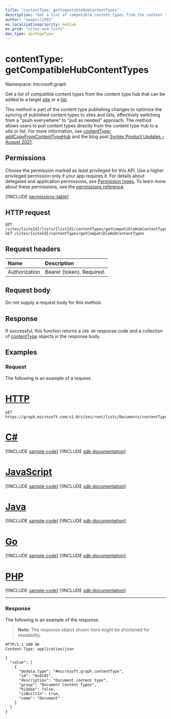 ```yaml
---
title: "contentType: getCompatibleHubContentTypes"
description: "Get a list of compatible content types from the content type hub that can be added to a target site or a list."
author: "swapnil1993"
ms.localizationpriority: medium
ms.prod: "sites-and-lists"
doc_type: apiPageType
---
```


# contentType: getCompatibleHubContentTypes
Namespace: microsoft.graph

Get a list of compatible content types from the content type hub that can be added to a target [site](../resources/site.md) or a [list](../resources/list.md).

This method is part of the content type publishing changes to optimize the syncing of published content types to sites and lists, effectively switching from a "push everywhere" to "pull as needed" approach. The method allows users to pull content types directly from the content type hub to a site or list. For more information, see [contentType: addCopyFromContentTypeHub](contenttype-addcopyfromcontenttypehub.md) and the blog post [Syntex Product Updates – August 2021](https://techcommunity.microsoft.com/t5/sharepoint-syntex-blog/syntex-product-updates-august-2021/ba-p/2606438).

## Permissions
Choose the permission marked as least privileged for this API. Use a higher privileged permission only if your app requires it. For details about delegated and application permissions, see [Permission types](/graph/permissions-overview#permission-types). To learn more about these permissions, see the [permissions reference](/graph/permissions-reference).

<!-- { "blockType": "permissions", "name": "contenttype_getcompatiblehubcontenttypes" } -->
[!INCLUDE [permissions-table](../includes/permissions/contenttype-getcompatiblehubcontenttypes-permissions.md)]

## HTTP request

<!-- {
  "blockType": "ignored"
}
-->
``` http
GET /sites/{siteId}/lists/{listId}/contentTypes/getCompatibleHubContentTypes
GET /sites/{siteId}/contentTypes/getCompatibleHubContentTypes
```

## Request headers
|Name|Description|
|:---|:---|
|Authorization|Bearer {token}. Required.|

## Request body
Do not supply a request body for this method.

## Response

If successful, this function returns a `200 OK` response code and a collection of [contentType](../resources/contenttype.md) objects in the response body.

## Examples

### Request

The following is an example of a request.


# [HTTP](#tab/http)
<!-- {
  "blockType": "request",
  "name": "contenttype_getcompatiblehubcontenttypes",
  "sampleKeys": ["root", "Documents"]
}
-->
``` http
GET https://graph.microsoft.com/v1.0/sites/root/lists/Documents/contentTypes/getCompatibleHubContentTypes
```

# [C#](#tab/csharp)
[!INCLUDE [sample-code](../includes/snippets/csharp/contenttype-getcompatiblehubcontenttypes-csharp-snippets.md)]
[!INCLUDE [sdk-documentation](../includes/snippets/snippets-sdk-documentation-link.md)]

# [JavaScript](#tab/javascript)
[!INCLUDE [sample-code](../includes/snippets/javascript/contenttype-getcompatiblehubcontenttypes-javascript-snippets.md)]
[!INCLUDE [sdk-documentation](../includes/snippets/snippets-sdk-documentation-link.md)]

# [Java](#tab/java)
[!INCLUDE [sample-code](../includes/snippets/java/contenttype-getcompatiblehubcontenttypes-java-snippets.md)]
[!INCLUDE [sdk-documentation](../includes/snippets/snippets-sdk-documentation-link.md)]

# [Go](#tab/go)
[!INCLUDE [sample-code](../includes/snippets/go/contenttype-getcompatiblehubcontenttypes-go-snippets.md)]
[!INCLUDE [sdk-documentation](../includes/snippets/snippets-sdk-documentation-link.md)]

# [PHP](#tab/php)
[!INCLUDE [sample-code](../includes/snippets/php/contenttype-getcompatiblehubcontenttypes-php-snippets.md)]
[!INCLUDE [sdk-documentation](../includes/snippets/snippets-sdk-documentation-link.md)]

---

### Response

The following is an example of the response.

>**Note:** The response object shown here might be shortened for readability.
<!-- {
  "blockType": "response",
  "truncated": true,
  "@odata.type": "microsoft.graph.contentType",
  "isCollection": true
}
-->
``` http
HTTP/1.1 200 OK
Content-Type: application/json

{
  "value": [
    {
      "@odata.type": "#microsoft.graph.contentType",
      "id": "0x0101",
      "description": "Document content type",
      "group": "Document Content Types",
      "hidden": false,
      "isBuiltIn": true,
      "name": "Document"
    }
  ]
}
```

